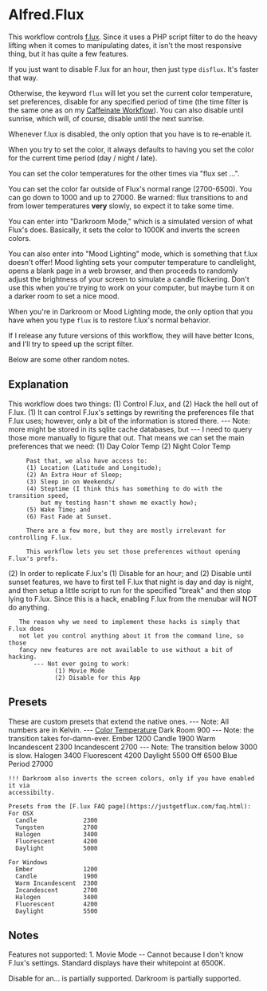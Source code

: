 Alfred.Flux
===========

This workflow controls [f.lux](https://justgetflux.com). Since it uses a PHP script filter to do the heavy lifting when it comes to manipulating dates, it isn't the most responsive thing, but it has quite a few features.

If you just want to disable F.lux for an hour, then just type `disflux`. It's faster that way.

Otherwise, the keyword `flux` will let you set the current color temperature, set preferences, disable for any specified period of time (the time filter is the same one as on my [Caffeinate Workflow](http://www.packal.org/workflow/caffeinate-control)). You can also disable until sunrise, which will, of course, disable until the next sunrise.

Whenever f.lux is disabled, the only option that you have is to re-enable it.

When you try to set the color, it always defaults to having you set the color for the current time period (day / night / late).

You can set the color temperatures for the other times via "flux set ...".

You can set the color far outside of Flux's normal range (2700-6500). You can go down to 1000 and up to 27000. Be warned: flux transitions to and from lower temperatures __very__ slowly, so expect it to take some time.

You can enter into "Darkroom Mode," which is a simulated version of what Flux's does. Basically, it sets the color to 1000K and inverts the screen colors.

You can also enter into "Mood Lighting" mode, which is something that f.lux doesn't offer! Mood lighting sets your computer temperature to candlelight, opens a blank page in a web browser, and then proceeds to randomly adjust the brightness of your screen to simulate a candle flickering. Don't use this when you're trying to work on your computer, but maybe turn it on a darker room to set a nice mood.

When you're in Darkroom or Mood Lighting mode, the only option that you have when you type `flux` is to restore f.lux's normal behavior.

If I release any future versions of this workflow, they will have better Icons, and I'll try to speed up the script filter.

Below are some other random notes.

 Explanation
 -----------
   This workflow does two things:
     (1) Control F.lux, and
     (2) Hack the hell out of F.lux.
  (1) It can control F.lux's settings by rewriting the preferences file that
       F.lux uses; however, only a bit of the information is stored there.
           --- Note: more might be stored in its sqlite cache databases, but
           --- I need to query those more manually to figure that out.
       That means we can set the main preferences that we need:
         (1) Day Color Temp
         (2) Night Color Temp

         Past that, we also have access to:
         (1) Location (Latitude and Longitude);
         (2) An Extra Hour of Sleep;
         (3) Sleep in on Weekends/
         (4) Steptime (I think this has something to do with the transition speed,
             but my testing hasn't shown me exactly how);
         (5) Wake Time; and
         (6) Fast Fade at Sunset.

         There are a few more, but they are mostly irrelevant for controlling F.lux.

         This workflow lets you set those preferences without opening F.lux's prefs.

   (2) In order to replicate F.lux's
           (1) Disable for an hour; and
           (2) Disable until sunset
       features, we have to first tell F.lux that night is day and day is night,
       and then setup a little script to run for the specified "break" and then
       stop lying to F.lux. Since this is a hack, enabling F.lux from the menubar
       will NOT do anything.

       The reason why we need to implement these hacks is simply that F.lux does
       not let you control anything about it from the command line, so those
       fancy new features are not available to use without a bit of hacking.
           --- Not ever going to work:
                 (1) Movie Mode
                 (2) Disable for this App

  Presets
  -------
  These are custom presets that extend the native ones.
  --- Note: All numbers are in Kelvin.
  --- [Color Temperature](https://en.wikipedia.org/wiki/Color_temperature)
    Dark Room             900 --- Note: the transition takes for-damn-ever.
    Ember                1200
    Candle               1900
    Warm Incandescent    2300
    Incandescent         2700 --- Note: The transition below 3000 is slow.
    Halogen              3400
    Fluorescent          4200
    Daylight             5500
    Off                  6500
    Blue Period         27000

    !!! Darkroom also inverts the screen colors, only if you have enabled it via
    accessibilty.

    Presets from the [F.lux FAQ page](https://justgetflux.com/faq.html):
    For OSX
      Candle             2300
      Tungsten           2700
      Halogen            3400
      Fluorescent        4200
      Daylight           5000

    For Windows
      Ember              1200
      Candle             1900
      Warm Incandescent  2300
      Incandescent       2700
      Halogen            3400
      Fluorescent        4200
      Daylight           5500

 Notes
 -----

 Features not supported:
    1. Movie Mode
       -- Cannot because I don't know F.lux's settings.
 Standard displays have their whitepoint at 6500K.

 Disable for an... is partially supported.
 Darkroom is partially supported.